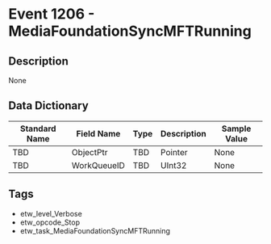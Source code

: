 # Event 1206 - MediaFoundationSyncMFTRunning

## Description
None

## Data Dictionary
|Standard Name|Field Name|Type|Description|Sample Value|
|---|---|---|---|---|
|TBD|ObjectPtr|TBD|Pointer|None|None|
|TBD|WorkQueueID|TBD|UInt32|None|None|

## Tags
* etw_level_Verbose
* etw_opcode_Stop
* etw_task_MediaFoundationSyncMFTRunning